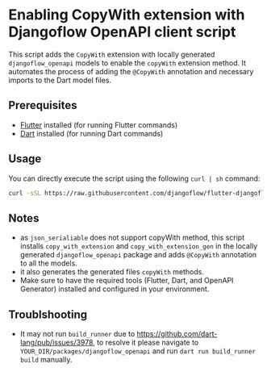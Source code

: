 # Enabling CopyWith extension with Djangoflow OpenAPI client script

This script adds the `CopyWith` extension with locally generated `djangoflow_openapi` models to enable the `copyWith` extension method. It automates the process of adding the `@CopyWith` annotation and necessary imports to the Dart model files.

## Prerequisites

- [Flutter](https://flutter.dev) installed (for running Flutter commands)
- [Dart](https://dart.dev) installed (for running Dart commands)

## Usage

You can directly execute the script using the following `curl | sh` command:

```bash
curl -sSL https://raw.githubusercontent.com/djangoflow/flutter-djangoflow/main/packages/djangoflow_openapi_extensions/tool/generate-openapi-copywith.sh | sh
```

## Notes

- as `json_serialiable` does not support copyWith method, this script installs `copy_with_extension` and `copy_with_extension_gen`
  in the locally generated `djangoflow_openapi` package and adds `@CopyWith` annotation to all the models.
- it also generates the generated files `copyWith` methods.
- Make sure to have the required tools (Flutter, Dart, and OpenAPI Generator) installed and configured in your environment.

## Troublshooting

- It may not run `build_runner` due to https://github.com/dart-lang/pub/issues/3978, to resolve it please navigate to `YOUR_DIR/packages/djangoflow_openapi` and run `dart run build_runner build` manually.
